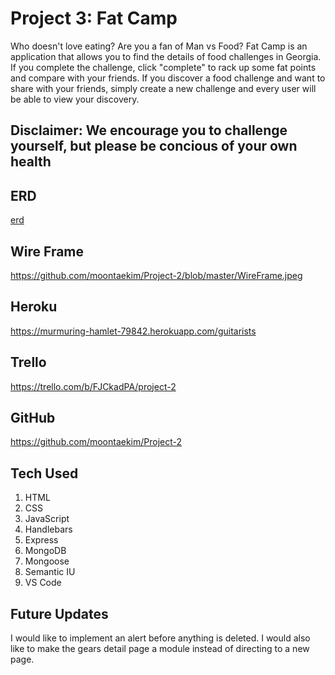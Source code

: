 # Project 3: Fat Camp

Who doesn't love eating? Are you a fan of Man vs Food? Fat Camp is an application that allows you to find the details of food challenges in Georgia. If you complete the challenge, click "complete" to rack up some fat points and compare with your friends. If you discover a food challenge and want to share with your friends, simply create a new challenge and every user will be able to view your discovery. 
## Disclaimer: We encourage you to challenge yourself, but please be concious of your own health


## ERD
[erd]('')

## Wire Frame
https://github.com/moontaekim/Project-2/blob/master/WireFrame.jpeg


## Heroku

https://murmuring-hamlet-79842.herokuapp.com/guitarists

## Trello

https://trello.com/b/FJCkadPA/project-2

## GitHub

https://github.com/moontaekim/Project-2

## Tech Used
1. HTML
2. CSS
3. JavaScript
4. Handlebars
5. Express
6. MongoDB
7. Mongoose
8. Semantic IU
9. VS Code

## Future Updates

I would like to implement an alert before anything is deleted. I would also like to make the gears detail page a module instead of directing to a new page.